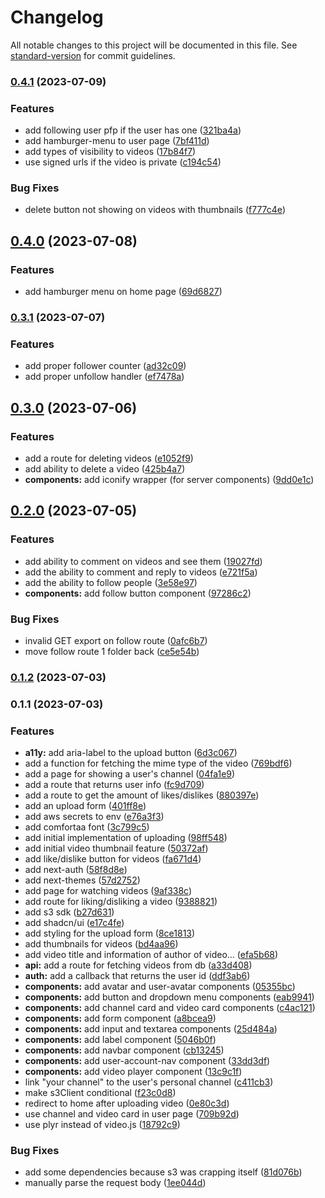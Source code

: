 # Changelog

All notable changes to this project will be documented in this file. See [standard-version](https://github.com/conventional-changelog/standard-version) for commit guidelines.

### [0.4.1](https://github.com/distralive/distra/compare/v0.4.0...v0.4.1) (2023-07-09)


### Features

* add following user pfp if the user has one ([321ba4a](https://github.com/distralive/distra/commits/321ba4ab568ef641b0d3be758b96b23634af60f2))
* add hamburger-menu to user page ([7bf411d](https://github.com/distralive/distra/commits/7bf411d2e15c2d8938a6794d0872e4ac52e3af37))
* add types of visibility to videos ([17b84f7](https://github.com/distralive/distra/commits/17b84f75f144898d9b73f4d9092198dd294165fa))
* use signed urls if the video is private ([c194c54](https://github.com/distralive/distra/commits/c194c54d027aae62ab8badf47cdfda93cfb8695a))


### Bug Fixes

* delete button not showing on videos with thumbnails ([f777c4e](https://github.com/distralive/distra/commits/f777c4efc291a23075efac9d78461c89a35c7b32))

## [0.4.0](https://github.com/distralive/distra/compare/v0.3.1...v0.4.0) (2023-07-08)


### Features

* add hamburger menu on home page ([69d6827](https://github.com/distralive/distra/commits/69d6827f15c0d3f9afc4e3aeaa97eedb5826df17))

### [0.3.1](https://github.com/distralive/distra/compare/v0.3.0...v0.3.1) (2023-07-07)


### Features

* add proper follower counter ([ad32c09](https://github.com/distralive/distra/commits/ad32c090a476b32585469c073359e5f339bb9914))
* add proper unfollow handler ([ef7478a](https://github.com/distralive/distra/commits/ef7478a9ba38ec66af82649b745a94d1c66798fb))

## [0.3.0](https://github.com/distralive/distra/compare/v0.2.0...v0.3.0) (2023-07-06)


### Features

* add a route for deleting videos ([e1052f9](https://github.com/distralive/distra/commits/e1052f982ab580205055844a4052a4311c0e3c4d))
* add ability to delete a video ([425b4a7](https://github.com/distralive/distra/commits/425b4a73f0bab18200af2d1d9bfb775c59f64e04))
* **components:** add iconify wrapper (for server components) ([9dd0e1c](https://github.com/distralive/distra/commits/9dd0e1cfa904655267b573a894c849099add2d2a))

## [0.2.0](https://github.com/distralive/distra/compare/v0.1.2...v0.2.0) (2023-07-05)


### Features

* add ability to comment on videos and see them ([19027fd](https://github.com/distralive/distra/commits/19027fdd814608509014a8ad8716838eb0820820))
* add the ability to comment and reply to videos ([e721f5a](https://github.com/distralive/distra/commits/e721f5a0fd99d8f7db2aa04044dfd03de673f701))
* add the ability to follow people ([3e58e97](https://github.com/distralive/distra/commits/3e58e977355d40c8fcd92c384efb8fb57a049809))
* **components:** add follow button component ([97286c2](https://github.com/distralive/distra/commits/97286c2495f2045d51e508cba722ee32c541268f))


### Bug Fixes

* invalid GET export on follow route ([0afc6b7](https://github.com/distralive/distra/commits/0afc6b7092b792f39ba40c4fa48da338abe2042e))
* move follow route 1 folder back ([ce5e54b](https://github.com/distralive/distra/commits/ce5e54be50a3114a37dbe56a6cc8a6663b7e0d07))

### [0.1.2](https://github.com/distralive/distra/compare/v0.1.1...v0.1.2) (2023-07-03)

### 0.1.1 (2023-07-03)


### Features

* **a11y:** add aria-label to the upload button ([6d3c067](https://github.com/distralive/distra/commits/6d3c0675deede1c2beca1ab58ae7d597ea853c1e))
* add a function for fetching the mime type of the video ([769bdf6](https://github.com/distralive/distra/commits/769bdf6aafb523d91277de35433c8c626ac40151))
* add a page for showing a user's channel ([04fa1e9](https://github.com/distralive/distra/commits/04fa1e9af5f79378c10076cd27b42e7648cc959d))
* add a route that returns user info ([fc9d709](https://github.com/distralive/distra/commits/fc9d709fffd5c30a6b42608f823bdc302ef53e0b))
* add a route to get the amount of likes/dislikes ([880397e](https://github.com/distralive/distra/commits/880397e66ccb389c7c0ea615878e2caace68a17e))
* add an upload form ([401ff8e](https://github.com/distralive/distra/commits/401ff8ec5d2bbbe4fc4800b96895cb4dc92b1862))
* add aws secrets to env ([e76a3f3](https://github.com/distralive/distra/commits/e76a3f3d870ab2e479ca9c1ca12fbfe99c90b429))
* add comfortaa font ([3c799c5](https://github.com/distralive/distra/commits/3c799c58ab925d0e188d078a8c0f9b74a119617f))
* add initial implementation of uploading ([98ff548](https://github.com/distralive/distra/commits/98ff548429a465829e62175843106330fa95c9cf))
* add initial video thumbnail feature ([50372af](https://github.com/distralive/distra/commits/50372afaa29f4c94b19c208469f7712ea102e6a4))
* add like/dislike button for videos ([fa671d4](https://github.com/distralive/distra/commits/fa671d4772120ab312d6549aec1fb6480d72522e))
* add next-auth ([58f8d8e](https://github.com/distralive/distra/commits/58f8d8ed2bdfe60c4494d1fa2b02d1d7091bba56))
* add next-themes ([57d2752](https://github.com/distralive/distra/commits/57d2752e32f2c9728f8b9e8ac8a2d0ea28f369e3))
* add page for watching videos ([9af338c](https://github.com/distralive/distra/commits/9af338c5a4d135550c3d9fb5ec9348a4d8a3fbdd))
* add route for liking/disliking a video ([9388821](https://github.com/distralive/distra/commits/9388821d1dc2f2ab4fe02dc1c687be0ba38e2733))
* add s3 sdk ([b27d631](https://github.com/distralive/distra/commits/b27d631ada259dde809347881c40448f64a760e3))
* add shadcn/ui ([e17c4fe](https://github.com/distralive/distra/commits/e17c4fe8229fb157d59849883b0796e627284de2))
* add styling for the upload form ([8ce1813](https://github.com/distralive/distra/commits/8ce18134ea22b2f3621a0c22331defe9f767a683))
* add thumbnails for videos ([bd4aa96](https://github.com/distralive/distra/commits/bd4aa96f06d0da27e1e51bbd21bc456c31d61502))
* add video title and information of author of video... ([efa5b68](https://github.com/distralive/distra/commits/efa5b68e10ede228f8cddce7c196af0ad630e1a9))
* **api:** add a route for fetching videos from db ([a33d408](https://github.com/distralive/distra/commits/a33d408b53ad4a300c6f002365754cfd8969ad24))
* **auth:** add a callback that returns the user id ([ddf3ab6](https://github.com/distralive/distra/commits/ddf3ab6e7bffe7bb3fb437c93a2d8f29a4cbb596))
* **components:** add avatar and user-avatar components ([05355bc](https://github.com/distralive/distra/commits/05355bc76c7d630f304d41db5b778040b530dfa5))
* **components:** add button and dropdown menu components ([eab9941](https://github.com/distralive/distra/commits/eab9941533de354dde91ebffe108e5e3611239fc))
* **components:** add channel card and video card components ([c4ac121](https://github.com/distralive/distra/commits/c4ac121c24092d033ad0594bf5254b8a4aabebdd))
* **components:** add form component ([a8bcea9](https://github.com/distralive/distra/commits/a8bcea99e0a8e40938e260a9645a900b37e24384))
* **components:** add input and textarea components ([25d484a](https://github.com/distralive/distra/commits/25d484a2a1912aae4cebabf19ae148c01b91c07a))
* **components:** add label component ([5046b0f](https://github.com/distralive/distra/commits/5046b0fea4cc31cec3fdaef061565b5ff2f05a46))
* **components:** add navbar component ([cb13245](https://github.com/distralive/distra/commits/cb1324577f7ff7c4d271e9d834528b83e9e6fabf))
* **components:** add user-account-nav component ([33dd3df](https://github.com/distralive/distra/commits/33dd3dfae0f18a54d550580d06352bad2727d411))
* **components:** add video player component ([13c9c1f](https://github.com/distralive/distra/commits/13c9c1fb451d8d98e18c86a06210defe99ede0e7))
* link "your channel" to the user's personal channel ([c411cb3](https://github.com/distralive/distra/commits/c411cb366d6b09f21ee5f72ecaf8d03e35e6da89))
* make s3Client conditional ([f23c0d8](https://github.com/distralive/distra/commits/f23c0d8f1408ac629a65f0b67f53827a5e447056))
* redirect to home after uploading video ([0e80c3d](https://github.com/distralive/distra/commits/0e80c3d09a434e5315595105c0050486bb6392cd))
* use channel and video card in user page ([709b92d](https://github.com/distralive/distra/commits/709b92d14137d2d23a07331c57f3bb42b192704c))
* use plyr instead of video.js ([18792c9](https://github.com/distralive/distra/commits/18792c9bd740a0223265f678a74de27c2aabac13))


### Bug Fixes

* add some dependencies because s3 was crapping itself ([81d076b](https://github.com/distralive/distra/commits/81d076bed137be3b3ebd71befafab912230eb134))
* manually parse the request body ([1ee044d](https://github.com/distralive/distra/commits/1ee044dc26c0d6f4d2cf97ec09a531aa211f2da5))
